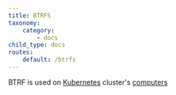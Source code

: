 ```yaml
---
title: BTRFS
taxonomy:
    category:
        - docs
child_type: docs
routes:
    default: /btrfs
---
```


BTRF is used on [Kubernetes](/kubernetes) cluster's [computers](amd64-computers)